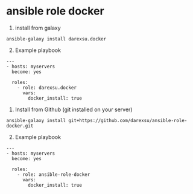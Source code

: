 # ansible role docker

1) install from galaxy
```
ansible-galaxy install darexsu.docker
```
2) Example playbook
```
---
- hosts: myservers
  become: yes

  roles:
    - role: darexsu.docker
      vars:
        docker_install: true
```
1) Install from Github (git installed on your server)
```
ansible-galaxy install git+https://github.com/darexsu/ansible-role-docker.git
```
2) Example playbook
```
---
- hosts: myservers
  become: yes

  roles:
    - role: ansible-role-docker
      vars:
        docker_install: true
```

